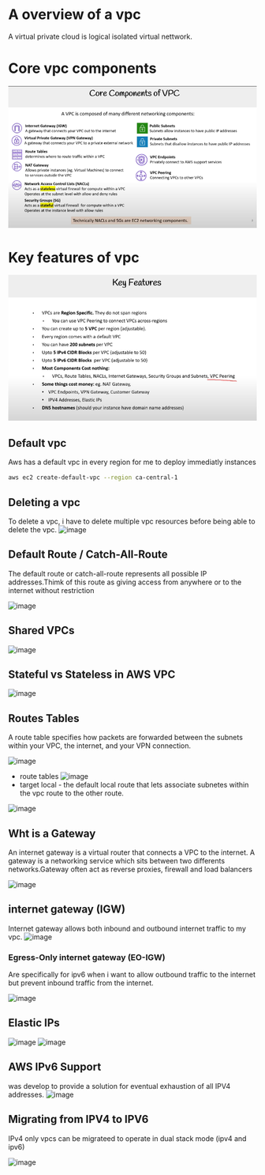# A overview of a vpc

A virtual private cloud is logical isolated virtual nettwork.

# Core vpc components

![alt text](image.png)

 # Key features of vpc

![alt text](image-1.png)

## Default vpc
Aws has a default vpc in every region for me to deploy immediatly instances
```sh
aws ec2 create-default-vpc --region ca-central-1
```
## Deleting a vpc
To delete a vpc, i have to delete multiple vpc resources before being able to delete the vpc.
![image](https://github.com/user-attachments/assets/a4f3883a-31a2-481c-842c-3cac7a9e3cc4)

## Default Route / Catch-All-Route
The default route or catch-all-route represents all possible IP addresses.Thimk of this route as giving access from anywhere or to the internet without restriction

![image](https://github.com/user-attachments/assets/45b32431-af47-44de-a266-f21b2d095eeb)

## Shared VPCs
![image](https://github.com/user-attachments/assets/86428e6c-b5a6-4c47-b518-8dfefb9bb1ca)

## Stateful vs Stateless in AWS VPC

![image](https://github.com/user-attachments/assets/08f79382-96f6-40ba-a4f4-8f6efb19d36a)

## Routes Tables

A route table specifies how packets are forwarded between the subnets within your VPC, the internet, and your VPN connection.

![image](https://github.com/user-attachments/assets/35d572af-57a7-4024-abb1-05de0badc5d1)

- route tables
![image](https://github.com/user-attachments/assets/005ae8da-c8c6-4812-a1e9-20a04993891d)
- target
  local - the default local route that lets associate subnetes within the vpc route to the other route.

![image](https://github.com/user-attachments/assets/9bb5bda3-3676-4736-9022-a3e48ea3469f)

## Wht is a Gateway
An internet gateway is a virtual router that connects a VPC to the internet.
A gateway is a networking service which sits between two differents networks.Gateway often act as reverse proxies, firewall and load balancers

![image](https://github.com/user-attachments/assets/78b284bd-0643-4742-99e3-b291ae84485b)

## internet gateway (IGW)
Internet gateway allows both inbound and outbound internet traffic to my vpc.
![image](https://github.com/user-attachments/assets/9412df01-4079-4d59-a8df-4801e90c49ba)

### Egress-Only internet gateway (EO-IGW)
Are specifically for ipv6 when i want to allow outbound traffic to the internet but prevent inbound traffic from the internet.

![image](https://github.com/user-attachments/assets/35944d42-4427-4af9-8059-febccdef8df5)

## Elastic IPs
![image](https://github.com/user-attachments/assets/cbee36a0-a645-4c11-8052-ddaab958e224)
![image](https://github.com/user-attachments/assets/a6b1bdf1-4cf1-4ab7-a205-851d4551ec3c)

## AWS IPv6 Support
was develop to provide a solution for eventual exhaustion of all IPV4 addresses.
![image](https://github.com/user-attachments/assets/270d3060-53a8-4790-a0eb-981487d9d57e)

## Migrating from IPV4 to IPV6
IPv4 only vpcs can be migrateed to operate in dual stack mode (ipv4 and ipv6)

![image](https://github.com/user-attachments/assets/81ce897e-f7c9-40d6-a0b0-8df57d65bb12)
